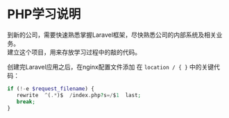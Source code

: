 # PHP学习说明
到新的公司，需要快速熟悉掌握Laravel框架，尽快熟悉公司的内部系统及相关业务。         
建立这个项目，用来存放学习过程中的敲的代码。        

创建完Laravel应用之后，在nginx配置文件添加 在 `location / { }` 中的关键代码：
```php
if (!-e $request_filename) {
   rewrite  ^(.*)$  /index.php?s=/$1  last;
   break;
}
```


